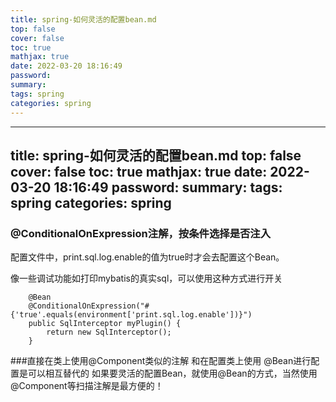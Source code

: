 ```yaml
---
title: spring-如何灵活的配置bean.md
top: false
cover: false
toc: true
mathjax: true
date: 2022-03-20 18:16:49
password:
summary:
tags: spring
categories: spring
---
```

---
title: spring-如何灵活的配置bean.md
top: false
cover: false
toc: true
mathjax: true
date: 2022-03-20 18:16:49
password:
summary:
tags: spring
categories: spring
---
### @ConditionalOnExpression注解，按条件选择是否注入
配置文件中，print.sql.log.enable的值为true时才会去配置这个Bean。

像一些调试功能如打印mybatis的真实sql，可以使用这种方式进行开关 
~~~
    @Bean
    @ConditionalOnExpression("#{'true'.equals(environment['print.sql.log.enable'])}")
    public SqlInterceptor myPlugin() {
        return new SqlInterceptor();
    }
~~~

###直接在类上使用@Component类似的注解 和在配置类上使用 @Bean进行配置是可以相互替代的
如果要灵活的配置Bean，就使用@Bean的方式，当然使用@Component等扫描注解是最方便的！
